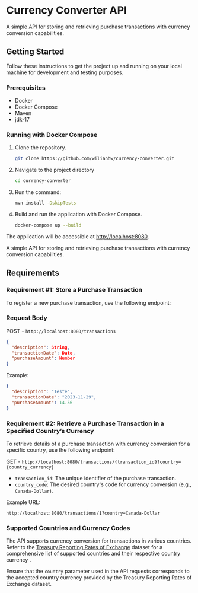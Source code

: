# Currency Converter API

A simple API for storing and retrieving purchase transactions with currency conversion capabilities.

## Getting Started

Follow these instructions to get the project up and running on your local machine for development and testing purposes.

### Prerequisites

- Docker
- Docker Compose
- Maven
- jdk-17

### Running with Docker Compose

1. Clone the repository.
   ```bash
   git clone https://github.com/wilianhw/currency-converter.git
2. Navigate to the project directory
   ```bash
   cd currency-converter
3. Run the command:
   ```bash
   mvn install -DskipTests
4. Build and run the application with Docker Compose.
   ```bash
   docker-compose up --build

The application will be accessible at [http://localhost:8080](http://localhost:8080/).

A simple API for storing and retrieving purchase transactions with currency conversion capabilities.

## Requirements

### Requirement #1: Store a Purchase Transaction

To register a new purchase transaction, use the following endpoint:

### Request Body

POST - `http://localhost:8080/transactions`

```json
{
  "description": String,
  "transactionDate": Date,
  "purchaseAmount": Number
}
```

Example:

```json
{
  "description": "Teste",
  "transactionDate": "2023-11-29",
  "purchaseAmount": 14.56
}
```

### Requirement #2: Retrieve a Purchase Transaction in a Specified Country’s Currency

To retrieve details of a purchase transaction with currency conversion for a specific country, use the following
endpoint:

GET - `http://localhost:8080/transactions/{transaction_id}?country={country_currency}`

- `transaction_id`: The unique identifier of the purchase transaction.
- `country_code`: The desired country's code for currency conversion (e.g., `Canada-Dollar`).

Example URL:

`http://localhost:8080/transactions/1?country=Canada-Dollar`

### Supported Countries and Currency Codes

The API supports currency conversion for transactions in various countries. Refer to
the [Treasury Reporting Rates of Exchange](https://fiscaldata.treasury.gov/datasets/treasury-reporting-rates-exchange/treasury-reporting-rates-of-exchange)
dataset for a comprehensive list of supported countries and their respective country currency .

Ensure that the `country` parameter used in the API requests corresponds to the accepted country currency provided by
the Treasury Reporting Rates of Exchange dataset.
